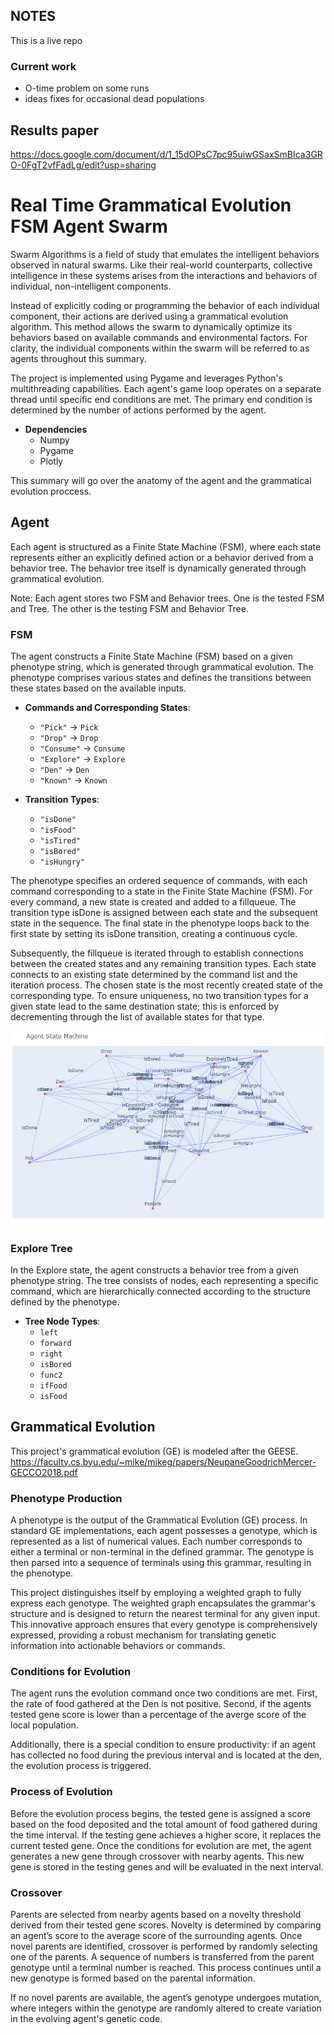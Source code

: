## NOTES

This is a live repo

### Current work
- O-time problem on some runs
- ideas fixes for occasional dead populations

## Results paper

https://docs.google.com/document/d/1_15dOPsC7pc95uiwGSaxSmBIca3GRO-0FgT2vfFadLg/edit?usp=sharing

# Real Time Grammatical Evolution FSM Agent Swarm

Swarm Algorithms is a field of study that emulates the intelligent behaviors observed in natural swarms. Like their real-world counterparts, collective intelligence in these systems arises from the interactions and behaviors of individual, non-intelligent components.

Instead of explicitly coding or programming the behavior of each individual component, their actions are derived using a grammatical evolution algorithm. This method allows the swarm to dynamically optimize its behaviors based on available commands and environmental factors. For clarity, the individual components within the swarm will be referred to as agents throughout this summary.

The project is implemented using Pygame and leverages Python's multithreading capabilities. Each agent's game loop operates on a separate thread until specific end conditions are met. The primary end condition is determined by the number of actions performed by the agent.

- **Dependencies**
    - Numpy
    - Pygame
    - Plotly

This summary will go over the anatomy of the agent and the grammatical evolution proccess. 

## Agent

Each agent is structured as a Finite State Machine (FSM), where each state represents either an explicitly defined action or a behavior derived from a behavior tree. The behavior tree itself is dynamically generated through grammatical evolution.

Note: Each agent stores two FSM and Behavior trees. One is the tested FSM and Tree. The other is the testing FSM and Behavior Tree. 

### FSM

The agent constructs a Finite State Machine (FSM) based on a given phenotype string, which is generated through grammatical evolution. The phenotype comprises various states and defines the transitions between these states based on the available inputs.

- **Commands and Corresponding States**:
  - `"Pick"` → `Pick`
  - `"Drop"` → `Drop`
  - `"Consume"` → `Consume`
  - `"Explore"` → `Explore`
  - `"Den"` → `Den`
  - `"Known"` → `Known`

- **Transition Types**:
  - `"isDone"`
  - `"isFood"`
  - `"isTired"`
  - `"isBored"`
  - `"isHungry"`

The phenotype specifies an ordered sequence of commands, with each command corresponding to a state in the Finite State Machine (FSM). For every command, a new state is created and added to a fillqueue. The transition type isDone is assigned between each state and the subsequent state in the sequence. The final state in the phenotype loops back to the first state by setting its isDone transition, creating a continuous cycle.

Subsequently, the fillqueue is iterated through to establish connections between the created states and any remaining transition types. Each state connects to an existing state determined by the command list and the iteration process. The chosen state is the most recently created state of the corresponding type. To ensure uniqueness, no two transition types for a given state lead to the same destination state; this is enforced by decrementing through the list of available states for that type.

![Completed FSM](./AgentFSMVisual.png)

### Explore Tree

In the Explore state, the agent constructs a behavior tree from a given phenotype string. The tree consists of nodes, each representing a specific command, which are hierarchically connected according to the structure defined by the phenotype.

- **Tree Node Types**:
  - `left`
  - `forward`
  - `right`
  - `isBored`
  - `func2`
  - `ifFood`
  - `isFood`

## Grammatical Evolution

This project's grammatical evolution (GE) is modeled after the GEESE.
https://faculty.cs.byu.edu/~mike/mikeg/papers/NeupaneGoodrichMercer-GECCO2018.pdf

### Phenotype Production

A phenotype is the output of the Grammatical Evolution (GE) process. In standard GE implementations, each agent possesses a genotype, which is represented as a list of numerical values. Each number corresponds to either a terminal or non-terminal in the defined grammar. The genotype is then parsed into a sequence of terminals using this grammar, resulting in the phenotype.

This project distinguishes itself by employing a weighted graph to fully express each genotype. The weighted graph encapsulates the grammar's structure and is designed to return the nearest terminal for any given input. This innovative approach ensures that every genotype is comprehensively expressed, providing a robust mechanism for translating genetic information into actionable behaviors or commands.

### Conditions for Evolution 

The agent runs the evolution command once two conditions are met. First, the rate of food gathered at the Den is not positive. Second, if the agents tested gene score is lower than a percentage of the averge score of the local population. 

Additionally, there is a special condition to ensure productivity: if an agent has collected no food during the previous interval and is located at the den, the evolution process is triggered.

### Process of Evolution

Before the evolution process begins, the tested gene is assigned a score based on the food deposited and the total amount of food gathered during the time interval. If the testing gene achieves a higher score, it replaces the current tested gene. Once the conditions for evolution are met, the agent generates a new gene through crossover with nearby agents. This new gene is stored in the testing genes and will be evaluated in the next interval.

### Crossover

Parents are selected from nearby agents based on a novelty threshold derived from their tested gene scores. Novelty is determined by comparing an agent’s score to the average score of the surrounding agents. Once novel parents are identified, crossover is performed by randomly selecting one of the parents. A sequence of numbers is transferred from the parent genotype until a terminal number is reached. This process continues until a new genotype is formed based on the parental information.

If no novel parents are available, the agent’s genotype undergoes mutation, where integers within the genotype are randomly altered to create variation in the evolving agent's genetic code.
